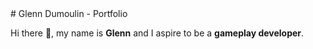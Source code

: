 <link href="style.css" rel="stylesheet"/>

<div class="title">
	# Glenn Dumoulin - Portfolio
</div>

Hi there 👋, my name is **Glenn** and I aspire to be a **gameplay developer**.
